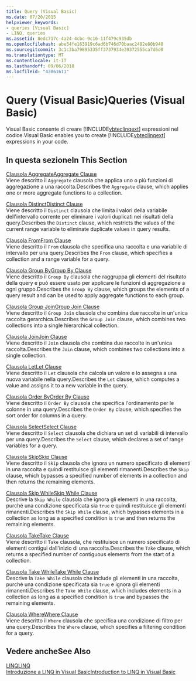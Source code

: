 ```yaml
---
title: Query (Visual Basic)
ms.date: 07/20/2015
helpviewer_keywords:
- queries [Visual Basic]
- LINQ, queries
ms.assetid: 8edc717c-4a24-4cbc-9c16-11f479c935db
ms.openlocfilehash: abe54fe163919c6ad6b746d70baac2482e80b948
ms.sourcegitcommit: 3c1c3ba79895335ff3737934e39372555ca7d6d0
ms.translationtype: MT
ms.contentlocale: it-IT
ms.lasthandoff: 09/06/2018
ms.locfileid: "43861611"
---
```

# <a name="queries-visual-basic"></a><span data-ttu-id="a78b1-102">Query (Visual Basic)</span><span class="sxs-lookup"><span data-stu-id="a78b1-102">Queries (Visual Basic)</span></span>
<span data-ttu-id="a78b1-103">Visual Basic consente di creare [!INCLUDE[vbteclinqext](~/includes/vbteclinqext-md.md)] espressioni nel codice.</span><span class="sxs-lookup"><span data-stu-id="a78b1-103">Visual Basic enables you to create [!INCLUDE[vbteclinqext](~/includes/vbteclinqext-md.md)] expressions in your code.</span></span>  
  
## <a name="in-this-section"></a><span data-ttu-id="a78b1-104">In questa sezione</span><span class="sxs-lookup"><span data-stu-id="a78b1-104">In This Section</span></span>  
 [<span data-ttu-id="a78b1-105">Clausola Aggregate</span><span class="sxs-lookup"><span data-stu-id="a78b1-105">Aggregate Clause</span></span>](../../../visual-basic/language-reference/queries/aggregate-clause.md)  
 <span data-ttu-id="a78b1-106">Viene descritto il `Aggregate` clausola che applica uno o più funzioni di aggregazione a una raccolta.</span><span class="sxs-lookup"><span data-stu-id="a78b1-106">Describes the `Aggregate` clause, which applies one or more aggregate functions to a collection.</span></span>  
  
 [<span data-ttu-id="a78b1-107">Clausola Distinct</span><span class="sxs-lookup"><span data-stu-id="a78b1-107">Distinct Clause</span></span>](../../../visual-basic/language-reference/queries/distinct-clause.md)  
 <span data-ttu-id="a78b1-108">Viene descritto il `Distinct` clausola che limita i valori della variabile dell'intervallo corrente per eliminare i valori duplicati nei risultati della query.</span><span class="sxs-lookup"><span data-stu-id="a78b1-108">Describes the `Distinct` clause, which restricts the values of the current range variable to eliminate duplicate values in query results.</span></span>  
  
 [<span data-ttu-id="a78b1-109">Clausola From</span><span class="sxs-lookup"><span data-stu-id="a78b1-109">From Clause</span></span>](../../../visual-basic/language-reference/queries/from-clause.md)  
 <span data-ttu-id="a78b1-110">Viene descritto il `From` clausola che specifica una raccolta e una variabile di intervallo per una query.</span><span class="sxs-lookup"><span data-stu-id="a78b1-110">Describes the `From` clause, which specifies a collection and a range variable for a query.</span></span>  
  
 [<span data-ttu-id="a78b1-111">Clausola Group By</span><span class="sxs-lookup"><span data-stu-id="a78b1-111">Group By Clause</span></span>](../../../visual-basic/language-reference/queries/group-by-clause.md)  
 <span data-ttu-id="a78b1-112">Viene descritto il `Group By` clausola che raggruppa gli elementi del risultato della query e può essere usato per applicare le funzioni di aggregazione a ogni gruppo.</span><span class="sxs-lookup"><span data-stu-id="a78b1-112">Describes the `Group By` clause, which groups the elements of a query result and can be used to apply aggregate functions to each group.</span></span>  
  
 [<span data-ttu-id="a78b1-113">Clausola Group Join</span><span class="sxs-lookup"><span data-stu-id="a78b1-113">Group Join Clause</span></span>](../../../visual-basic/language-reference/queries/group-join-clause.md)  
 <span data-ttu-id="a78b1-114">Viene descritto il `Group Join` clausola che combina due raccolte in un'unica raccolta gerarchica.</span><span class="sxs-lookup"><span data-stu-id="a78b1-114">Describes the `Group Join` clause, which combines two collections into a single hierarchical collection.</span></span>  
  
 [<span data-ttu-id="a78b1-115">Clausola Join</span><span class="sxs-lookup"><span data-stu-id="a78b1-115">Join Clause</span></span>](../../../visual-basic/language-reference/queries/join-clause.md)  
 <span data-ttu-id="a78b1-116">Viene descritto il `Join` clausola che combina due raccolte in un'unica raccolta.</span><span class="sxs-lookup"><span data-stu-id="a78b1-116">Describes the `Join` clause, which combines two collections into a single collection.</span></span>  
  
 [<span data-ttu-id="a78b1-117">Clausola Let</span><span class="sxs-lookup"><span data-stu-id="a78b1-117">Let Clause</span></span>](../../../visual-basic/language-reference/queries/let-clause.md)  
 <span data-ttu-id="a78b1-118">Viene descritto il `Let` clausola che calcola un valore e lo assegna a una nuova variabile nella query.</span><span class="sxs-lookup"><span data-stu-id="a78b1-118">Describes the `Let` clause, which computes a value and assigns it to a new variable in the query.</span></span>  
  
 [<span data-ttu-id="a78b1-119">Clausola Order By</span><span class="sxs-lookup"><span data-stu-id="a78b1-119">Order By Clause</span></span>](../../../visual-basic/language-reference/queries/order-by-clause.md)  
 <span data-ttu-id="a78b1-120">Viene descritto il `Order By` clausola che specifica l'ordinamento per le colonne in una query.</span><span class="sxs-lookup"><span data-stu-id="a78b1-120">Describes the `Order By` clause, which specifies the sort order for columns in a query.</span></span>  
  
 [<span data-ttu-id="a78b1-121">Clausola Select</span><span class="sxs-lookup"><span data-stu-id="a78b1-121">Select Clause</span></span>](../../../visual-basic/language-reference/queries/select-clause.md)  
 <span data-ttu-id="a78b1-122">Viene descritto il `Select` clausola che dichiara un set di variabili di intervallo per una query.</span><span class="sxs-lookup"><span data-stu-id="a78b1-122">Describes the `Select` clause, which declares a set of range variables for a query.</span></span>  
  
 [<span data-ttu-id="a78b1-123">Clausola Skip</span><span class="sxs-lookup"><span data-stu-id="a78b1-123">Skip Clause</span></span>](../../../visual-basic/language-reference/queries/skip-clause.md)  
 <span data-ttu-id="a78b1-124">Viene descritto il `Skip` clausola che ignora un numero specificato di elementi in una raccolta e quindi restituisce gli elementi rimanenti.</span><span class="sxs-lookup"><span data-stu-id="a78b1-124">Describes the `Skip` clause, which bypasses a specified number of elements in a collection and then returns the remaining elements.</span></span>  
  
 [<span data-ttu-id="a78b1-125">Clausola Skip While</span><span class="sxs-lookup"><span data-stu-id="a78b1-125">Skip While Clause</span></span>](../../../visual-basic/language-reference/queries/skip-while-clause.md)  
 <span data-ttu-id="a78b1-126">Descrive la `Skip While` clausola che ignora gli elementi in una raccolta, purché una condizione specificata sia `true` e quindi restituisce gli elementi rimanenti.</span><span class="sxs-lookup"><span data-stu-id="a78b1-126">Describes the `Skip While` clause, which bypasses elements in a collection as long as a specified condition is `true` and then returns the remaining elements.</span></span>  
  
 [<span data-ttu-id="a78b1-127">Clausola Take</span><span class="sxs-lookup"><span data-stu-id="a78b1-127">Take Clause</span></span>](../../../visual-basic/language-reference/queries/take-clause.md)  
 <span data-ttu-id="a78b1-128">Viene descritto il `Take` clausola, che restituisce un numero specificato di elementi contigui dall'inizio di una raccolta.</span><span class="sxs-lookup"><span data-stu-id="a78b1-128">Describes the `Take` clause, which returns a specified number of contiguous elements from the start of a collection.</span></span>  
  
 [<span data-ttu-id="a78b1-129">Clausola Take While</span><span class="sxs-lookup"><span data-stu-id="a78b1-129">Take While Clause</span></span>](../../../visual-basic/language-reference/queries/take-while-clause.md)  
 <span data-ttu-id="a78b1-130">Descrive la `Take While` clausola che include gli elementi in una raccolta, purché una condizione specificata sia `true` e ignora gli elementi rimanenti.</span><span class="sxs-lookup"><span data-stu-id="a78b1-130">Describes the `Take While` clause, which includes elements in a collection as long as a specified condition is `true` and bypasses the remaining elements.</span></span>  
  
 [<span data-ttu-id="a78b1-131">Clausola Where</span><span class="sxs-lookup"><span data-stu-id="a78b1-131">Where Clause</span></span>](../../../visual-basic/language-reference/queries/where-clause.md)  
 <span data-ttu-id="a78b1-132">Viene descritto il `Where` clausola che specifica una condizione di filtro per una query.</span><span class="sxs-lookup"><span data-stu-id="a78b1-132">Describes the `Where` clause, which specifies a filtering condition for a query.</span></span>  
  
## <a name="see-also"></a><span data-ttu-id="a78b1-133">Vedere anche</span><span class="sxs-lookup"><span data-stu-id="a78b1-133">See Also</span></span>  
 [<span data-ttu-id="a78b1-134">LINQ</span><span class="sxs-lookup"><span data-stu-id="a78b1-134">LINQ</span></span>](../../../visual-basic/programming-guide/language-features/linq/index.md)  
 [<span data-ttu-id="a78b1-135">Introduzione a LINQ in Visual Basic</span><span class="sxs-lookup"><span data-stu-id="a78b1-135">Introduction to LINQ in Visual Basic</span></span>](../../../visual-basic/programming-guide/language-features/linq/introduction-to-linq.md)
